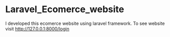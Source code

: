 # Laravel_Ecomerce_website
I developed this ecomerce website using laravel framework. To see website visit  http://127.0.0.1:8000/login
